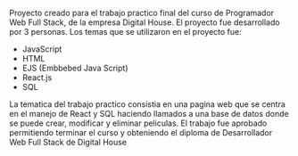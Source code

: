 Proyecto creado para el trabajo practico final del curso de Programador Web Full Stack, de la empresa Digital House. El proyecto fue desarrollado por 3 personas.
Los temas que se utilizaron en el proyecto fue:
  - JavaScript
  - HTML
  - EJS (Embbebed Java Script)
  - React.js
  - SQL

La tematica del trabajo practico consistia en una pagina web que se centra en el manejo de React y SQL haciendo llamados a una base de datos donde se puede crear, modificar y eliminar peliculas.
El trabajo fue aprobado permitiendo terminar el curso y obteniendo el diploma de Desarrollador Web Full Stack de Digital House
